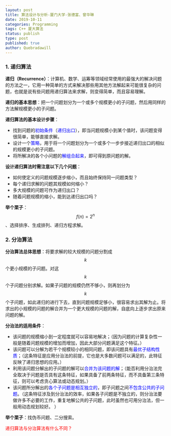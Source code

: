 ```yaml
---
layout: post
title: 算法设计与分析-厦门大学-张德富、曾华琳
date: 2019-10-11
categories: Programming
tags: C++ 厦大算法
status: publish
type: post
published: true
author: Quebradawill
---
```


### 1. 递归算法

**递归（Recurrence）**：计算机、数学、运筹等领域经常使用的最强大的解决问题的方法之一，它用一种简单的方式来解决那些用其他方法解起来可能很复杂的问题，也就是说有些问题用递归算法来求解，则变得简单，而且容易理解。

**递归的基本思想**：把一个问题划分为一个或多个规模更小的子问题，然后用同样的方法解规模更小的子问题。 

**递归算法的基本设计步骤**：

- 找到问题的<font color='blue'>初始条件</font>（<font color='blue'>递归出口</font>），即当问题规模小到某个值时，该问题变得很简单，能够直接求解。
- 设计一个<font color='blue'>策略</font>，用于将一个问题划分为一个或多个一步步接近递归出口的相似的规模更小的子问题。
- 将所解决的各个小问题的<font color='blue'>解组合起来</font>，即可得到原问题的解。 

**设计递归算法时需注意以下几个问题**：

- 如何使定义的问题规模逐步缩小，而且始终保持同一问题类型？
- 每个递归求解的问题其规模如何缩小？
- 多大规模的问题可作为递归出口？
- 随着问题规模的缩小，能到达递归出口吗？ 

**举个栗子**：$$ f(n) = 2^n $$、选择排序、生成排列、递归方程求解。

### 2. 分治算法

**分治算法总体思想**：将要求解的较大规模的问题分割成 $$k$$ 个更小规模的子问题。对这 $$k$$ 个子问题分别求解。如果子问题的规模仍然不够小，则再划分为 $$k$$ 个子问题，如此递归的进行下去，直到问题规模足够小，很容易求出其解为止。将求出的小规模的问题的解合并为一个更大规模的问题的解，自底向上逐步求出原来问题的解。

**分治法的适用条件**：

- 该问题的规模缩小到一定程度就可以容易地解决；（因为问题的计算复杂性一般是随着问题规模的增加而增加，因此大部分问题满足这个特征。）
- 该问题可以分解为若干个规模较小的相同问题，即该问题具有<font color='blue'>最优子结构性质</font>；（这条特征是应用分治法的前提，它也是大多数问题可以满足的，此特征反映了递归思想的应用。）
- 利用该问题分解出的子问题的解可以<font color='blue'>合并为该问题的解</font>；（能否利用分治法完全取决于问题是否具有这条特征，如果具备了前两条特征，而不具备第三条特征，则可以考虑贪心算法或动态规划。）
- 该问题所分解出的<font color='blue'>各个子问题是相互独立的</font>，即子问题之间<font color='blue'>不包含公共的子问题</font>。（这条特征涉及到分治法的效率，如果各子问题是不独立的，则分治法要做许多不必要的工作，重复地解公共的子问题，此时虽然也可用分治法，但一般用动态规划较好。 ）

**举个栗子**：找伪币问题、二分搜索。

<font color='red'>递归算法与分治算法有什么不同？</font>